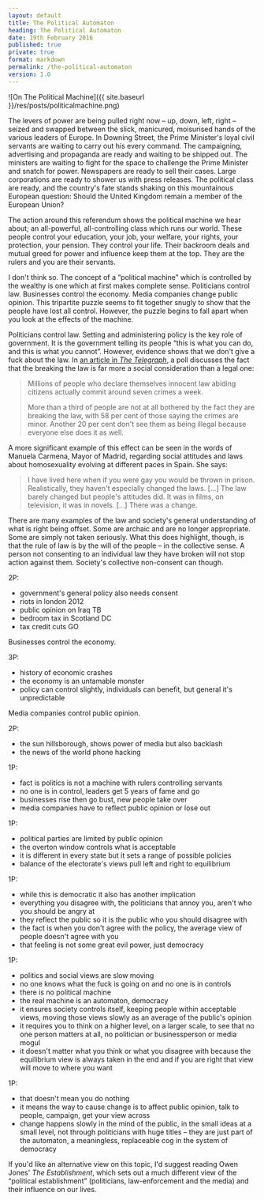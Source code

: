 ```yaml
---
layout: default
title: The Political Automaton
heading: The Political Automaton
date: 19th February 2016
published: true
private: true
format: markdown
permalink: /the-political-automaton
version: 1.0
---
```


![On The Political Machine]({{ site.baseurl }}/res/posts/politicalmachine.png)

The levers of power are being pulled right now – up, down, left, right – seized and swapped between the slick, manicured, moisurised hands of the various leaders of Europe. In Downing Street, the Prime Minister's loyal civil servants are waiting to carry out his every command. The campaigning, advertising and propaganda are ready and waiting to be shipped out. The ministers are waiting to fight for the space to challenge the Prime Minister and snatch for power. Newspapers are ready to sell their cases. Large corporations are ready to shower us with press releases. The political class are ready, and the country's fate stands shaking on this mountainous European question: Should the United Kingdom remain a member of the European Union?

The action around this referendum shows the political machine we hear about; an all-powerful, all-controlling class which runs our world. These people control your education, your job, your welfare, your rights, your protection, your pension. They control your life. Their backroom deals and mutual greed for power and influence keep them at the top. They are the rulers and you are their servants.

I don't think so. The concept of a “political machine” which is controlled by the wealthy is one which at first makes complete sense. Politicians control law. Businesses control the economy. Media companies change public opinion. This tripartite puzzle seems to fit together snugly to show that the people have lost all control. However, the puzzle begins to fall apart when you look at the effects of the machine.

Politicians control law. Setting and administering policy is the key role of government. It is the government telling its people “this is what you can do, and this is what you cannot”. However, evidence shows that we don't give a fuck about the law. In [an article in _The Telegraph_](http://www.telegraph.co.uk/news/uknews/law-and-order/3044794/How-we-all-break-the-law-every-day.html), a poll discusses the fact that the breaking the law is far more a social consideration than a legal one:

>Millions of people who declare themselves innocent law abiding citizens actually commit around seven crimes a week.
>
>More than a third of people are not at all bothered by the fact they are breaking the law, with 58 per cent of those saying the crimes are minor.
>Another 20 per cent don't see them as being illegal because everyone else does it as well.

A more significant example of this effect can be seen in the words of Manuela Carmena, Mayor of Madrid, regarding social attitudes and laws about homosexuality evolving at different paces in Spain. She says:

>I have lived here when if you were gay you would be thrown in prison. Realistically, they haven't especially changed the laws. [...] The law barely changed but people's attitudes did. It was in films, on television, it was in novels. [...] There was a change.

There are many examples of the law and society's general understanding of what is right being offset. Some are archaic and are no longer appropriate. Some are simply not taken seriously. What this does highlight, though, is that the rule of law is by the will of the people – in the collective sense. A person not consenting to an individual law they have broken will not stop action against them. Society's collective non-consent can though.

2P:

- government's general policy also needs consent
- riots in london 2012
- public opinion on Iraq TB
- bedroom tax in Scotland DC
- tax credit cuts GO

Businesses control the economy.

3P:

- history of economic crashes
- the economy is an untamable monster
- policy can control slightly, individuals can benefit, but general it's unpredictable

Media companies control public opinion.

2P:

- the sun hillsborough, shows power of media but also backlash
- the news of the world phone hacking

1P:

- fact is politics is not a machine with rulers controlling servants
- no one is in control, leaders get 5 years of fame and go
- businesses rise then go bust, new people take over
- media companies have to reflect public opinion or lose out

1P:

- political parties are limited by public opinion
- the overton window controls what is acceptable
- it is different in every state but it sets a range of possible policies
- balance of the electorate's views pull left and right to equilibrium

1P:

- while this is democratic it also has another implication
- everything you disagree with, the politicians that annoy you, aren't who you should be angry at
- they reflect the public so it is the public who you should disagree with
- the fact is when you don't agree with the policy, the average view of people doesn't agree with you
- that feeling is not some great evil power, just democracy

1P:

- politics and social views are slow moving
- no one knows what the fuck is going on and no one is in controls
- there is no political machine
- the real machine is an automaton, democracy
- it ensures society controls itself, keeping people within acceptable views, moving those views slowly as an average of the public's opinion
- it requires you to think on a higher level, on a larger scale, to see that no one person matters at all, no politician or businessperson or media mogul
- it doesn't matter what you think or what you disagree with because the equilibrium view is always taken in the end and if you are right that view will move to where you want

1P:

- that doesn't mean you do nothing
- it means the way to cause change is to affect public opinion, talk to people, campaign, get your view across
- change happens slowly in the mind of the public, in the small ideas at a small level, not through politicians with huge titles – they are just part of the automaton, a meaningless, replaceable cog in the system of democracy

If you'd like an alternative view on this topic, I'd suggest reading Owen Jones' _The Establishment_, which sets out a much different view of the “political establishment” (politicians, law-enforcement and the media) and their influence on our lives.
